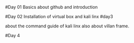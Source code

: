#Day 01
Basics about github and introduction



#Day 02
Installation of virtual box and kali linx
#day3


about the command guide of kali linx also about villan frame.

#Day 4








